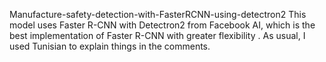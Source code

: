 Manufacture-safety-detection-with-FasterRCNN-using-detectron2
This model uses Faster R-CNN with Detectron2 from Facebook AI, which is the best implementation of Faster R-CNN with greater flexibility . As usual, I used Tunisian to explain things in the comments.

